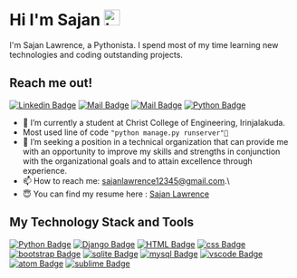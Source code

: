 # Hi I'm Sajan <img src="https://user-images.githubusercontent.com/1303154/88677602-1635ba80-d120-11ea-84d8-d263ba5fc3c0.gif" width="28px" alt="hi">

I'm Sajan Lawrence, a Pythonista. I spend most of my time learning new technologies and coding outstanding projects.

## Reach me out!


[![Linkedin Badge](https://img.shields.io/badge/LinkedIn-0077B5?style=for-the-badge&logo=linkedin&logoColor=white)](https://www.linkedin.com/in/sajanlawrence/) [![Mail Badge](https://img.shields.io/badge/Instagram-E4405F?style=for-the-badge&logo=instagram&logoColor=white)](https://www.instagram.com/_instant___charger/) [![Mail Badge](https://img.shields.io/badge/Gmail-D14836?style=for-the-badge&logo=gmail&logoColor=white)](mailto:sajanlawrence12345@gmail.com) [![Python Badge](https://img.shields.io/badge/-Hackerrank-2EC866?style=for-the-badge&logo=HackerRank&logoColor=white)](https://www.hackerrank.com/sajanlawrence)

<!-- TODO: Add last video link -->

- 🔭 I’m currently a student at Christ College of Engineering, Irinjalakuda.
- Most used line of code `"python manage.py runserver"🐍`
- 🤔 I’m seeking a position in a technical organization that can provide me with an opportunity to improve my skills and strengths in conjunction with the organizational goals and to attain excellence through experience.
- 📫 How to reach me: sajanlawrence12345@gmail.com.\
- 😇 You can find my resume here : [Sajan Lawrence]()


## My Technology Stack and Tools

<!-- TODO: Make technologies links takes you to repositories -->

[![Python Badge](https://img.shields.io/badge/Python-3776AB?style=for-the-badge&logo=python&logoColor=white)](#) [![Django Badge](https://img.shields.io/badge/Django-092E20?style=for-the-badge&logo=django&logoColor=white)](#) [![HTML Badge](https://img.shields.io/badge/HTML5-E34F26?style=for-the-badge&logo=html5&logoColor=white)](#) [![css Badge](https://img.shields.io/badge/CSS-239120?&style=for-the-badge&logo=css3&logoColor=white)](#) [![bootstrap Badge](https://img.shields.io/badge/Bootstrap-563D7C?style=for-the-badge&logo=bootstrap&logoColor=white)](#) [![sqlite Badge](https://img.shields.io/badge/SQLite-07405E?style=for-the-badge&logo=sqlite&logoColor=white)](#) [![mysql Badge](https://img.shields.io/badge/MySQL-00000F?style=for-the-badge&logo=mysql&logoColor=white)](#) [![vscode Badge](https://img.shields.io/badge/Visual_Studio-5C2D91?style=for-the-badge&logo=visual%20studio&logoColor=white)](#) [![atom Badge](https://img.shields.io/badge/Atom-66595C?style=for-the-badge&logo=Atom&logoColor=white)](#) [![sublime Badge](https://img.shields.io/badge/sublime_text-%23575757.svg?&style=for-the-badge&logo=sublime-text&logoColor=important)](#) 

